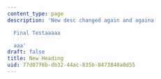 ```yaml
---
content_type: page
description: 'New desc changed again and againa

  Final Testaaaaa

  aaa'
draft: false
title: New Heading
uid: 77d0778b-db32-44ac-835b-8473840a0d55
---
```

